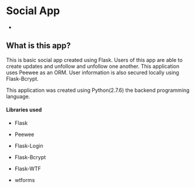 # Social App
-

## What is this app?
This is basic social app created using Flask. Users of this app are able 
to create updates and unfollow and unfollow one another. This application uses
Peewee as an ORM. User information is also secured locally using Flask-Bcrypt. 

This application was created using Python(2.7.6) the backend programming language.

#### Libraries used
- Flask
     
- Peewee
    
- Flask-Login
     
- Flask-Bcrypt
     
- Flask-WTF
     
- wtforms
     

